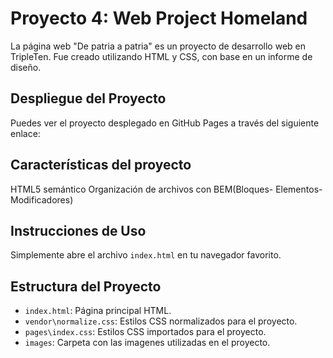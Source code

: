 #  Proyecto 4: Web Project Homeland

La página web "De patria a patria" es un proyecto de desarrollo web en TripleTen. Fue creado utilizando HTML y CSS, con base en un informe de diseño.

## Despliegue del Proyecto
Puedes ver el proyecto desplegado en GitHub Pages a través del siguiente enlace:

## Características del proyecto

HTML5 semántico
Organización de archivos con BEM(Bloques- Elementos- Modificadores)

## Instrucciones de Uso

Simplemente abre el archivo `index.html` en tu navegador favorito.

## Estructura del Proyecto

- `index.html`: Página principal HTML.
- `vendor\normalize.css`: Estilos CSS normalizados para el proyecto.
- `pages\index.css`: Estilos CSS importados para el proyecto.
- `images`: Carpeta con las imagenes utilizadas en el proyecto.

